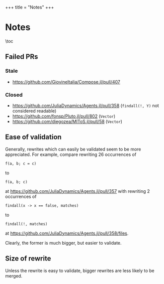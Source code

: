 +++
title = "Notes"
+++

# Notes

\toc

## Failed PRs

### Stale
- <https://github.com/GiovineItalia/Compose.jl/pull/407>

### Closed
- <https://github.com/JuliaDynamics/Agents.jl/pull/358> (`findall(!, Y)` not considered readable)
- <https://github.com/fonsp/Pluto.jl/pull/802> (`Vector`)
- <https://github.com/diegozea/MIToS.jl/pull/58> (`Vector`)

## Ease of validation

Generally, rewrites which can easily be validated seem to be more appreciated.
For example, compare rewriting 26 occurrences of 
```
f(a, b; c = c)
```
to
```
f(a, b; c)
```
at <https://github.com/JuliaDynamics/Agents.jl/pull/357> with rewriting 2 occurrences of
```
findall(x -> x == false, matches)
```
to
```
findall(!, matches)
```
at <https://github.com/JuliaDynamics/Agents.jl/pull/358/files>.

Clearly, the former is much bigger, but easier to validate.

## Size of rewrite

Unless the rewrite is easy to validate, bigger rewrites are less likely to be merged.

